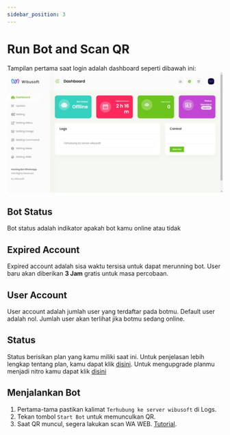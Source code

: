 ```yaml
---
sidebar_position: 3
---
```


# Run Bot and Scan QR

Tampilan pertama saat login adalah dashboard seperti dibawah ini:
![Dashboard](./img/dashboard.jpg)

## Bot Status

Bot status adalah indikator apakah bot kamu online atau tidak

## Expired Account

Expired account adalah sisa waktu tersisa untuk dapat merunning bot. User baru akan diberikan **3 Jam** gratis untuk masa percobaan.

## User Account

User account adalah jumlah user yang terdaftar pada botmu. Default user adalah nol. Jumlah user akan terlihat jika botmu sedang online.

## Status

Status berisikan plan yang kamu miliki saat ini. Untuk penjelasan lebih lengkap tentang plan, kamu dapat klik [disini](/). Untuk mengupgrade planmu menjadi nitro kamu dapat klik [disini](https://www.wibusoft.com/pricing)

## Menjalankan Bot

1. Pertama-tama pastikan kalimat `Terhubung ke server wibusoft` di Logs.
2. Tekan tombol `Start Bot` untuk memunculkan QR.
3. Saat QR muncul, segera lakukan scan WA WEB. [Tutorial](https://faq.whatsapp.com/1079327266110265/?helpref=uf_share).
